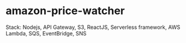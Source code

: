 # amazon-price-watcher

Stack: Nodejs, API Gateway, S3, ReactJS, Serverless framework, AWS Lambda, SQS, EventBridge, SNS
